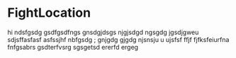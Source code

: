 # FightLocation
hi
ndsfgsdg
gsdfgsdfngs
gnsdgjdsgs
njgjsdgd
ngsgdg
jgsdjgweu
sdjsffasfasf
asfssjhf
nbfgsdg ;
gnjgdg gjgdg
njsnsju u ujsfsf
ffjf
fjfksfeiurfna
fnfgsabrs
gsdterfvsrg
sgsgetsd
ererfd
ergeg
